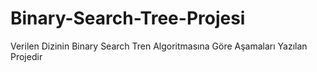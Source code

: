 # Binary-Search-Tree-Projesi
Verilen Dizinin Binary Search Tren Algoritmasına Göre Aşamaları Yazılan Projedir
